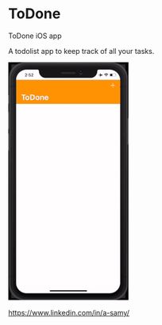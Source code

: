 # ToDone
ToDone iOS app

A todolist app to keep track of all your tasks.

![Image of Yaktocat](https://github.com/dev-samy/ToDone/blob/master/ToDone-HD-720p.gif)

https://www.linkedin.com/in/a-samy/
